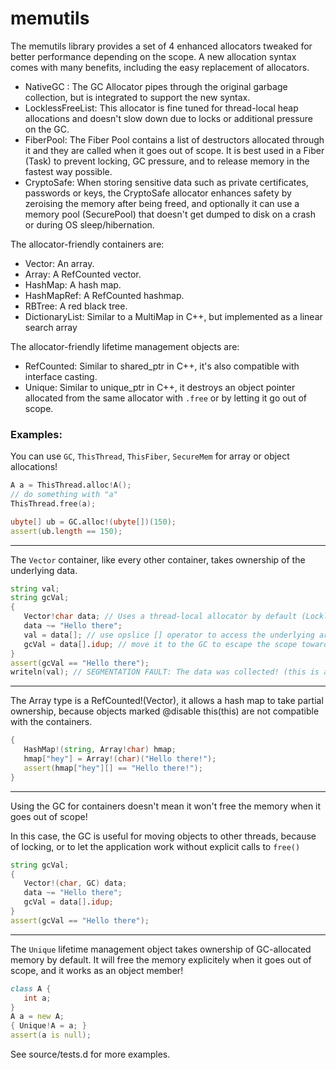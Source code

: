 # memutils

The memutils library provides a set of 4 enhanced allocators tweaked for better performance depending on the scope.
A new allocation syntax comes with many benefits, including the easy replacement of allocators.

- NativeGC : The GC Allocator pipes through the original garbage collection, but is integrated to support the new syntax.
- LocklessFreeList: This allocator is fine tuned for thread-local heap allocations and doesn't slow down due to locks or additional pressure on the GC.
- FiberPool: The Fiber Pool contains a list of destructors allocated through it and they are called when it goes out of scope. It is 
best used in a Fiber (Task) to prevent locking, GC pressure, and to release memory in the fastest way possible. 
- CryptoSafe: When storing sensitive data such as private certificates, passwords or keys, the CryptoSafe allocator
enhances safety by zeroising the memory after being freed, and optionally it can use a memory pool (SecurePool) 
that doesn't get dumped to disk on a crash or during OS sleep/hibernation.

The allocator-friendly containers are:
- Vector: An array.
- Array: A RefCounted vector.
- HashMap: A hash map.
- HashMapRef: A RefCounted hashmap.
- RBTree: A red black tree.
- DictionaryList: Similar to a MultiMap in C++, but implemented as a linear search array

The allocator-friendly lifetime management objects are:
- RefCounted: Similar to shared_ptr in C++, it's also compatible with interface casting.
- Unique: Similar to unique_ptr in C++, it destroys an object pointer allocated from the same allocator
 with `.free` or by letting it go out of scope.


 ### Examples:

 You can use `GC`, `ThisThread`, `ThisFiber`, `SecureMem` for array or object allocations!

 ```D
 A a = ThisThread.alloc!A();
 // do something with "a"
 ThisThread.free(a);

 ubyte[] ub = GC.alloc!(ubyte[])(150);
 assert(ub.length == 150);
 ```
 --------------

 The `Vector` container, like every other container, takes ownership of the underlying data.

 ```D
 string val;
 string gcVal;
 {
 	Vector!char data; // Uses a thread-local allocator by default (LocklessFreeList)
 	data ~= "Hello there";
 	val = data[]; // use opslice [] operator to access the underlying array.
 	gcVal = data[].idup; // move it to the GC to escape the scope towards the unknown!
 }
 assert(gcVal == "Hello there");
 writeln(val); // SEGMENTATION FAULT: The data was collected! (this is a good thing).
 ```
 --------------

The Array type is a RefCounted!(Vector), it allows a hash map to take partial
ownership, because objects marked @disable this(this) are not compatible with the containers.

 ```D
 {
 	HashMap!(string, Array!char) hmap;
 	hmap["hey"] = Array!(char)("Hello there!");
 	assert(hmap["hey"][] == "Hello there!");
 }
 ```

 --------------

 Using the GC for containers doesn't mean it won't free the memory when it goes out of scope!

 In this case, the GC is useful for moving objects to other threads, because of locking, or
 to let the application work without explicit calls to `free()`

 ```D
 string gcVal;
 {
 	Vector!(char, GC) data;
 	data ~= "Hello there";
 	gcVal = data[].idup;
 }
 assert(gcVal == "Hello there");
 ```

 --------------

 The `Unique` lifetime management object takes ownership of GC-allocated memory by default.
 It will free the memory explicitely when it goes out of scope, and it works as an object member!

 ```D
 class A {
 	int a;
 }
 A a = new A;
 { Unique!A = a; }
 assert(a is null);
 ```

 See source/tests.d for more examples.
